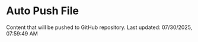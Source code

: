 # Auto Push File

Content that will be pushed to GitHub repository.
Last updated: 07/30/2025, 07:59:49 AM